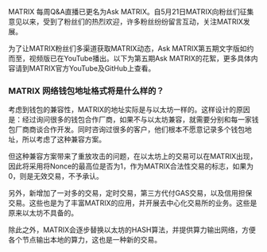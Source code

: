 MATRIX 每周Q&A直播已更名为Ask MATRIX。自5月21日MATRIX向粉丝们征集意见以来，受到了粉丝们的热烈欢迎，许多粉丝纷纷留言互动，关注MATRIX发展。

为了让MATRIX粉丝们多渠道获取MATRIX动态，Ask MATRIX第五期文字版如约而至，视频版已在YouTube播出。以下为第五期Ask MATRIX的花絮，更多具体内容请到MATRIX官方YouTube及GitHub上查看。

### MATRIX 网络钱包地址格式将是什么样的？

考虑到钱包的兼容性，MATRIX的地址实际是与以太坊一样的。这样设计的原因是：经过询问很多的钱包合作厂商，如果不与以太坊兼容，就需要分别和每一家钱包厂商商谈合作开发。同时咨询过很多的客户，他们根本不愿意记录多个钱包地址，所以考虑了这种兼容方案。

但这种兼容方案带来了重放攻击的问题，在以太坊上的交易可以在MATRIX出现，因此将采用将Nonce的最高位是否为1，作为MATRIX合法性交易的标志，如果为0，则是无效交易，不予承认。

另外，新增加了一对多的交易，定时交易，第三方代付GAS交易，以及信用担保交易。这些也是为了丰富MATRIX的应用，并开展去中心化交易所的业务。这些是原来以太坊不具备的。

除此之外，MATRIX会逐步替换以太坊的HASH算法，并提供算力输出网络，方便各个节点输出本地的算力，这也是一种新的交易。